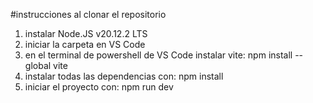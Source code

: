 #instrucciones al clonar el repositorio

1. instalar Node.JS v20.12.2 LTS
2. iniciar la carpeta en VS Code
3. en el terminal de powershell de VS Code instalar vite:
npm install --global vite
4. instalar todas las dependencias con:
npm install
5. iniciar el proyecto con:
npm run dev